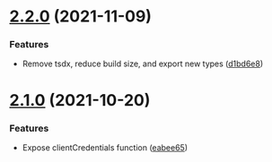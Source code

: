 # [2.2.0](https://github.com/commercelayer/commercelayer-js-auth/compare/v2.1.0...v2.2.0) (2021-11-09)


### Features

* Remove tsdx, reduce build size, and export new types ([d1bd6e8](https://github.com/commercelayer/commercelayer-js-auth/commit/d1bd6e8c5abddb9f1a66314e5e609d6fd9476185))

# [2.1.0](https://github.com/commercelayer/commercelayer-js-auth/compare/v2.0.8...v2.1.0) (2021-10-20)


### Features

* Expose clientCredentials function ([eabee65](https://github.com/commercelayer/commercelayer-js-auth/commit/eabee65b06aa9c7233741a431723b80fb51f7286))
